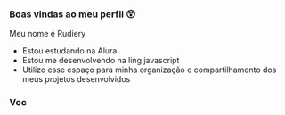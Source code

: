 ### Boas vindas ao meu perfil 😲

Meu nome é Rudiery

- Estou estudando na Alura
- Estou me desenvolvendo na ling javascript
- Utilizo esse espaço para minha organização e compartilhamento dos meus projetos desenvolvidos

### Voc
